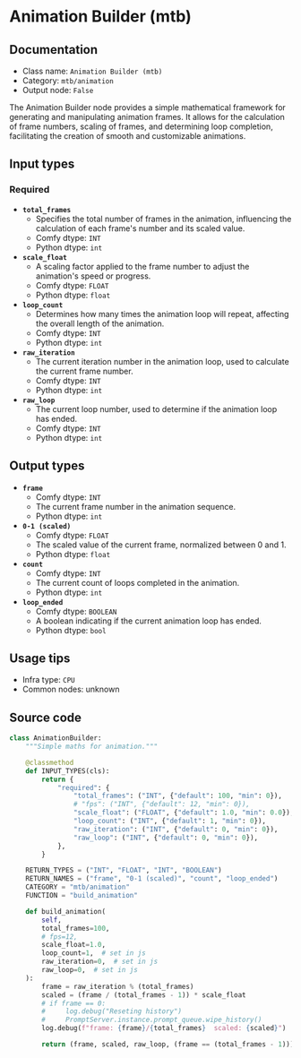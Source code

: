# Animation Builder (mtb)
## Documentation
- Class name: `Animation Builder (mtb)`
- Category: `mtb/animation`
- Output node: `False`

The Animation Builder node provides a simple mathematical framework for generating and manipulating animation frames. It allows for the calculation of frame numbers, scaling of frames, and determining loop completion, facilitating the creation of smooth and customizable animations.
## Input types
### Required
- **`total_frames`**
    - Specifies the total number of frames in the animation, influencing the calculation of each frame's number and its scaled value.
    - Comfy dtype: `INT`
    - Python dtype: `int`
- **`scale_float`**
    - A scaling factor applied to the frame number to adjust the animation's speed or progress.
    - Comfy dtype: `FLOAT`
    - Python dtype: `float`
- **`loop_count`**
    - Determines how many times the animation loop will repeat, affecting the overall length of the animation.
    - Comfy dtype: `INT`
    - Python dtype: `int`
- **`raw_iteration`**
    - The current iteration number in the animation loop, used to calculate the current frame number.
    - Comfy dtype: `INT`
    - Python dtype: `int`
- **`raw_loop`**
    - The current loop number, used to determine if the animation loop has ended.
    - Comfy dtype: `INT`
    - Python dtype: `int`
## Output types
- **`frame`**
    - Comfy dtype: `INT`
    - The current frame number in the animation sequence.
    - Python dtype: `int`
- **`0-1 (scaled)`**
    - Comfy dtype: `FLOAT`
    - The scaled value of the current frame, normalized between 0 and 1.
    - Python dtype: `float`
- **`count`**
    - Comfy dtype: `INT`
    - The current count of loops completed in the animation.
    - Python dtype: `int`
- **`loop_ended`**
    - Comfy dtype: `BOOLEAN`
    - A boolean indicating if the current animation loop has ended.
    - Python dtype: `bool`
## Usage tips
- Infra type: `CPU`
- Common nodes: unknown


## Source code
```python
class AnimationBuilder:
    """Simple maths for animation."""

    @classmethod
    def INPUT_TYPES(cls):
        return {
            "required": {
                "total_frames": ("INT", {"default": 100, "min": 0}),
                # "fps": ("INT", {"default": 12, "min": 0}),
                "scale_float": ("FLOAT", {"default": 1.0, "min": 0.0}),
                "loop_count": ("INT", {"default": 1, "min": 0}),
                "raw_iteration": ("INT", {"default": 0, "min": 0}),
                "raw_loop": ("INT", {"default": 0, "min": 0}),
            },
        }

    RETURN_TYPES = ("INT", "FLOAT", "INT", "BOOLEAN")
    RETURN_NAMES = ("frame", "0-1 (scaled)", "count", "loop_ended")
    CATEGORY = "mtb/animation"
    FUNCTION = "build_animation"

    def build_animation(
        self,
        total_frames=100,
        # fps=12,
        scale_float=1.0,
        loop_count=1,  # set in js
        raw_iteration=0,  # set in js
        raw_loop=0,  # set in js
    ):
        frame = raw_iteration % (total_frames)
        scaled = (frame / (total_frames - 1)) * scale_float
        # if frame == 0:
        #     log.debug("Reseting history")
        #     PromptServer.instance.prompt_queue.wipe_history()
        log.debug(f"frame: {frame}/{total_frames}  scaled: {scaled}")

        return (frame, scaled, raw_loop, (frame == (total_frames - 1)))

```
